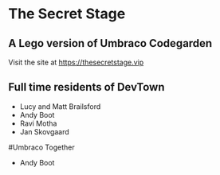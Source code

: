 # The Secret Stage
## A Lego version of Umbraco Codegarden

Visit the site at https://thesecretstage.vip

## Full time residents of DevTown
- Lucy and Matt Brailsford
- Andy Boot
- Ravi Motha
- Jan Skovgaard

#Umbraco Together

- Andy Boot
